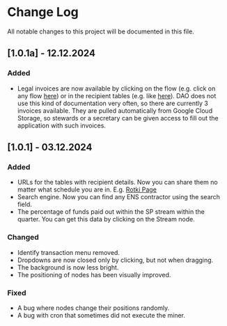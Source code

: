 # Change Log
All notable changes to this project will be documented in this file.

## [1.0.1a] - 12.12.2024

### Added

- Legal invoices are now available by clicking on the flow (e.g. click on any flow [here](ens-ledger.app/quarter/2023Q4/category/DAO%20Tooling)) or in the recipient tables (e.g. like [here](http://ens-ledger.app/?details=Agora)). DAO does not use this kind of documentation very often, so there are currently 3 invoices available. They are pulled automatically from Google Cloud Storage, so stewards or a secretary can be given access to fill out the application with such invoices.
 
## [1.0.1] - 03.12.2024

### Added

- URLs for the tables with recipient details. Now you can share them no matter what schedule you are in. E.g. [Rotki Page](ens-ledger.app/?details=Rotki)
- Search engine. Now you can find any ENS contractor using the search field.
- The percentage of funds paid out within the SP stream within the quarter. You can get this data by clicking on the Stream node.
 
### Changed
  
- Identify transaction menu removed.
- Dropdowns are now closed only by clicking, but not when dragging.
- The background is now less bright.
- The positioning of nodes has been visually improved.
 
### Fixed
 
- A bug where nodes change their positions randomly.
- A bug with cron that sometimes did not execute the miner.